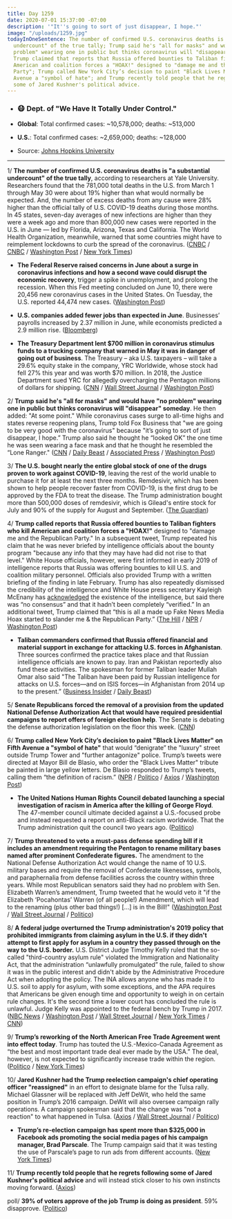 ```yaml
---
title: Day 1259
date: 2020-07-01 15:37:00 -07:00
description: '"It''s going to sort of just disappear, I hope."'
image: "/uploads/1259.jpg"
todayInOneSentence: The number of confirmed U.S. coronavirus deaths is "a substantial
  undercount" of the true tally; Trump said he's "all for masks" and would have "no
  problem" wearing one in public but thinks coronavirus will "disappear" someday;
  Trump claimed that reports that Russia offered bounties to Taliban fighters to kill
  American and coalition forces a "HOAX!" designed to "damage me and the Republican
  Party"; Trump called New York City’s decision to paint "Black Lives Matter" on Fifth
  Avenue a "symbol of hate"; and Trump recently told people that he regrets following
  some of Jared Kushner's political advice.
---
```


* ### 😷 Dept. of "We Have It Totally Under Control."

* **Global**: Total confirmed cases: \~10,578,000; deaths: \~513,000

* **U.S.**: Total confirmed cases: \~2,659,000; deaths: \~128,000

* Source: [Johns Hopkins University](https://coronavirus.jhu.edu/map.html)

---

1/ **The number of confirmed U.S. coronavirus deaths is "a substantial undercount" of the true tally**, according to researchers at Yale University. Researchers found that the 781,000 total deaths in the U.S. from March 1 through May 30 were about 19% higher than what would normally be expected. And, the number of excess deaths from any cause were 28% higher than the official tally of U.S. COVID-19 deaths during those months. In 45 states, seven-day averages of new infections are higher than they were a week ago and more than 800,000 new cases were reported in the U.S. in June — led by Florida, Arizona, Texas and California. The World Health Organization, meanwhile, warned that some countries might have to reimplement lockdowns to curb the spread of the coronavirus. ([CNBC](https://www.cnbc.com/2020/07/01/official-us-coronavirus-death-toll-is-a-substantial-undercount-of-actual-tally-new-yale-study-finds.html) / [CNBC](https://www.cnbc.com/2020/07/01/who-warns-some-countries-may-have-to-reinstate-lockdowns-as-coronavirus-pandemic-accelerates.html) / [Washington Post](https://www.washingtonpost.com/nation/2020/07/01/coronavirus-live-updates-us/) / [New York Times](https://www.nytimes.com/2020/07/01/world/coronavirus-live-updates.html))

* **The Federal Reserve raised concerns in June about a surge in coronavirus infections and how a second wave could disrupt the economic recovery**, trigger a spike in unemployment, and prolong the recession. When this Fed meeting concluded on June 10, there were 20,456 new coronavirus cases in the United States. On Tuesday, the U.S. reported 44,474 new cases. ([Washington Post](https://www.washingtonpost.com/business/2020/07/01/federal-reserve-recession-june-minutes/))

* **U.S. companies added fewer jobs than expected in June**. Businesses’ payrolls increased by 2.37 million in June, while economists predicted a 2.9 million rise. ([Bloomberg](https://www.bloomberg.com/news/articles/2020-07-01/adp-says-u-s-firms-add-2-37-million-jobs-fewer-than-forecast?srnd=premium&sref=MIBMEEoj))

* **The Treasury Department lent $700 million in coronavirus stimulus funds to a trucking company that warned in May it was in danger of going out of business**. The Treasury – aka U.S. taxpayers – will take a 29.6% equity stake in the company, YRC Worldwide, whose stock had fell 27% this year and was worth $70 million. In 2018, the Justice Department sued YRC for allegedly overcharging the Pentagon millions of dollars for shipping. ([CNN](https://edition.cnn.com/2020/07/01/business/yrc-federal-loan/) / [Wall Street Journal](https://www.wsj.com/articles/u-s-treasury-to-loan-700-million-to-trucking-firm-yrc-worldwide-11593602409?mod=politics_lead_pos11) / [Washington Post](https://www.washingtonpost.com/business/2020/07/01/treasury-loan-yrc-worldwide-cares-act/))

2/ **Trump said he's "all for masks" and would have "no problem" wearing one in public but thinks coronavirus will "disappear" someday**. He then added: "At some point." While coronavirus cases surge to all-time highs and states reverse reopening plans, Trump told Fox Business that "we are going to be very good with the coronavirus" because "it’s going to sort of just disappear, I hope.” Trump also said he thought he “looked OK” the one time he was seen wearing a face mask and that he thought he resembled the “Lone Ranger." ([CNN](https://www.cnn.com/2020/07/01/politics/donald-trump-masks-coronavirus/index.html) / [Daily Beast](https://www.thedailybeast.com/trump-says-coronavirus-will-just-disappear-brags-he-looks-like-lone-ranger-in-mask) / [Associated Press](https://apnews.com/d0fa04c2c2ba164d6c43eecf228c1b99) / [Washington Post](https://www.washingtonpost.com/politics/republican-leaders-now-say-everyone-should-wear-a-mask--even-as-trump-refuses-and-mocks-those-who-do/2020/06/30/995a32d0-bae9-11ea-80b9-40ece9a701dc_story.html))

3/ **The U.S. bought nearly the entire global stock of one of the drugs proven to work against COVID-19**, leaving the rest of the world unable to purchase it for at least the next three months. Remdesivir, which has been shown to help people recover faster from COVID-19, is the first drug to be approved by the FDA to treat the disease. The Trump administration bought more than 500,000 doses of remdesivir, which is Gilead's entire stock for July and 90% of the supply for August and September. ([The Guardian](https://www.theguardian.com/us-news/2020/jun/30/us-buys-up-world-stock-of-key-covid-19-drug))

4/ **Trump called reports that Russia offered bounties to Taliban fighters who kill American and coalition forces a "HOAX!"** designed to "damage me and the Republican Party." In a subsequent tweet, Trump repeated his claim that he was never briefed by intelligence officials about the bounty program "because any info that they may have had did not rise to that level." White House officials, however, were first informed in early 2019 of intelligence reports that Russia was offering bounties to kill U.S. and coalition military personnel. Officials also provided Trump with a written briefing of the finding in late February. Trump has also repeatedly dismissed the credibility of the intelligence and White House press secretary Kayleigh McEnany has [acknowledged](https://www.washingtonpost.com/politics/2020/07/01/only-people-who-are-dismissing-russia-bounties-intel-taliban-russia-trump/) the existence of the intelligence, but said there was “no consensus” and that it hadn’t been completely “verified.” In an additional tweet, Trump claimed that “this is all a made up Fake News Media Hoax started to slander me & the Republican Party.” ([The Hill](https://thehill.com/homenews/administration/505379-trump-dismisses-russian-bounty-allegations-as-a-hoax) / [NPR](https://www.npr.org/2020/07/01/885909588/trump-calls-bounty-report-a-hoax-despite-administration-s-briefing-of-congress) / [Washington Post](https://www.washingtonpost.com/politics/trump-decries-russian-bounty-reports-as-fake-news-as-his-national-security-adviser-says-response-options-were-prepared/2020/07/01/91b26732-bb93-11ea-bdaf-a129f921026f_story.html))

* **Taliban commanders confirmed that Russia offered financial and material support in exchange for attacking U.S. forces in Afghanistan**. Three sources confirmed the practice takes place and that Russian intelligence officials are known to pay. Iran and Pakistan reportedly also fund these activities. The spokesman for former Taliban leader Mullah Omar also said "The Taliban have been paid by Russian intelligence for attacks on U.S. forces—and on ISIS forces—in Afghanistan from 2014 up to the present.” ([Business Insider](https://www.businessinsider.com/russia-did-pay-extremists-attack-american-soldiers-taliban-sources-say-2020-7?op=1) / [Daily Beast](https://www.thedailybeast.com/russian-bounties-for-killing-americans-go-back-five-years-ex-taliban-claims?scrolla=5eb6d68b7fedc32c19ef33b4))

5/ **Senate Republicans forced the removal of a provision from the updated National Defense Authorization Act that would have required presidential campaigns to report offers of foreign election help**. The Senate is debating the defense authorization legislation on the floor this week. ([CNN](https://www.cnn.com/2020/06/30/politics/senate-removes-ban-foreign-election-help/index.html))

6/ **Trump called New York City’s decision to paint "Black Lives Matter" on Fifth Avenue a "symbol of hate"** that would “denigrate” the "luxury" street outside Trump Tower and "further antagonize" police. Trump’s tweets were directed at Mayor Bill de Blasio, who order the "Black Lives Matter" tribute be painted in large yellow letters. De Blasio responded to Trump’s tweets, calling them “the definition of racism.” ([NPR](https://www.npr.org/sections/live-updates-protests-for-racial-justice/2020/07/01/885944289/trump-painting-black-lives-matter-on-5th-avenue-would-be-symbol-of-hate) / [Politico](https://www.politico.com/news/2020/07/01/trump-black-lives-matter-347051) / [Axios](https://www.axios.com/trump-black-lives-matter-hate-af77f4a9-b666-40d2-b4e4-ef23c61088ca.html) / [Washington Post](https://www.washingtonpost.com/politics/trump-says-painting-black-lives-matter-on-new-yorks-fifth-avenue-would-be-a-symbol-of-hate/2020/07/01/6a039f12-bba2-11ea-bdaf-a129f921026f_story.html))

* **The United Nations Human Rights Council debated launching a special investigation of racism in America after the killing of George Floyd**. The 47-member council ultimate decided against a U.S.-focused probe and instead requested a report on anti-Black racism worldwide. That the Trump administration quit the council two years ago. ([Politico](https://www.politico.com/news/2020/07/01/human-rights-trump-us-346423))

7/ **Trump threatened to veto a must-pass defense spending bill if it includes an amendment requiring the Pentagon to rename military bases named after prominent Confederate figures.** The amendment to the National Defense Authorization Act would change the name of 10 U.S. military bases and require the removal of Confederate likenesses, symbols, and paraphernalia from defense facilities across the country within three years. While most Republican senators said they had no problem with Sen. Elizabeth Warren’s amendment, Trump tweeted that he would veto it "if the Elizabeth ‘Pocahontas’ Warren (of all people!) Amendment, which will lead to the renaming (plus other bad things!) \[...\] is in the Bill!" ([Washington Post](https://www.washingtonpost.com/nation/2020/07/01/confederate-military-base-renaming-trump/) / [Wall Street Journal](https://www.wsj.com/articles/trump-threatens-to-veto-defense-bill-over-provision-to-strip-confederate-base-names-11593614483?mod=politics_lead_pos1) / [Politico](https://www.politico.com/news/2020/07/01/senate-ndaa-confederate-bases-347014))

8/ **A federal judge overturned the Trump administration's 2019 policy that prohibited immigrants from claiming asylum in the U.S. if they didn't attempt to first apply for asylum in a country they passed through on the way to the U.S. border.** U.S. District Judge Timothy Kelly ruled that the so-called "third-country asylum rule" violated the Immigration and Nationality Act, that the administration “unlawfully promulgated” the rule, failed to show it was in the public interest and didn't abide by the Administrative Procedure Act when adopting the policy. The INA allows anyone who has made it to U.S. soil to apply for asylum, with some exceptions, and the APA requires that Americans be given enough time and opportunity to weigh in on certain rule changes. It's the second time a lower court has concluded the rule is unlawful. Judge Kelly was appointed to the federal bench by Trump in 2017. ([NBC News](https://www.nbcnews.com/news/us-news/judge-overturns-trump-border-rule-requiring-immigrants-first-claim-asylum-n1232629) / [Washington Post](https://www.washingtonpost.com/local/legal-issues/us-judge-strikes-down-trump-asylum-rule-targeting-central-americans/2020/07/01/96e57616-bb4a-11ea-bdaf-a129f921026f_story.html) / [Wall Street Journal](https://www.wsj.com/articles/federal-judge-rejects-trump-administrations-third-country-asylum-policy-11593620838?mod=politics_lead_pos6) / [New York Times](https://www.nytimes.com/2020/07/01/us/politics/trump-asylum-ruling-immigration.html) / [CNN](https://www.cnn.com/2020/07/01/politics/asylum-us-mexico-border/index.html))

9/ **Trump’s reworking of the North American Free Trade Agreement went into effect today**. Trump has touted the U.S.-Mexico-Canada Agreement as “the best and most important trade deal ever made by the USA.” The deal, however, is not expected to significantly increase trade within the region. ([Politico](https://www.politico.com/news/2020/07/01/trump-usmca-trade-346296) / [New York Times](https://www.nytimes.com/2020/07/01/business/economy/usmca-takes-effect.html))

10/ **Jared Kushner had the Trump reelection campaign's chief operating officer "reassigned"** in an effort to designate blame for the Tulsa rally. Michael Glassner will be replaced with Jeff DeWit, who held the same position in Trump’s 2016 campaign. DeWit will also oversee campaign rally operations. A campaign spokesman said that the change was “not a reaction" to what happened in Tulsa. ([Axios](https://www.axios.com/scoop-kushner-changes-top-trump-campaign-staff-4b269a9a-412b-4cf5-8133-beb252f5c25f.html) / [Wall Street Journal](https://www.wsj.com/articles/trump-campaign-reassigns-chief-operating-officer-after-tulsa-rally-11593607034) / [Politico](https://www.politico.com/news/2020/07/01/jared-kushner-trump-campaign-team-346728))

* **Trump’s re-election campaign has spent more than $325,000 in Facebook ads promoting the social media pages of his campaign manager, Brad Parscale**. The Trump campaign said that it was testing the use of Parscale’s page to run ads from different accounts. ([New York Times](https://www.nytimes.com/2020/06/30/us/politics/brad-parscale-trump.html))

11/ **Trump recently told people that he regrets following some of Jared Kushner's political advice** and will instead stick closer to his own instincts moving forward. ([Axios](https://www.axios.com/trump-kushner-second-thoughts-408d5a33-725d-442a-88e4-d6ab6742c139.html))

poll/ **39% of voters approve of the job Trump is doing as president**. 59% disapprove. ([Politico](https://www.politico.com/news/2020/07/01/trump-coronavirus-poll-346018))